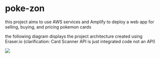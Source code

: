 # poke-zon
this project aims to use AWS services and Amplify to deploy a web app for selling, buying, and pricing pokemon cards

the following diagram displays the project architecture created using Eraser.io (clarification: Card Scanner API is just integrated code not an API)

![](../main/pokezon-ci-small.png)
